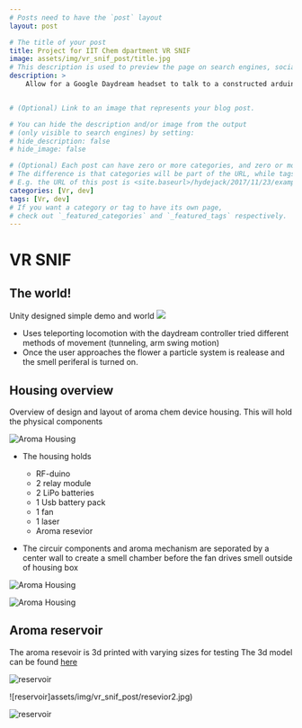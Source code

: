 ```yaml
---
# Posts need to have the `post` layout
layout: post

# The title of your post
title: Project for IIT Chem dpartment VR SNIF
image: assets/img/vr_snif_post/title.jpg
# This description is used to preview the page on search engines, social media, etc.
description: >
    Allow for a Google Daydream headset to talk to a constructed arduino circuit via BLE. The project uses Unity to make a world that can trigger a physical device to produce smells


# (Optional) Link to an image that represents your blog post.

# You can hide the description and/or image from the output
# (only visible to search engines) by setting:
# hide_description: false
# hide_image: false

# (Optional) Each post can have zero or more categories, and zero or more tags.
# The difference is that categories will be part of the URL, while tags will not.
# E.g. the URL of this post is <site.baseurl>/hydejack/2017/11/23/example-content/
categories: [Vr, dev]
tags: [Vr, dev]
# If you want a category or tag to have its own page,
# check out `_featured_categories` and `_featured_tags` respectively.
---
```


# VR SNIF

## The world!

Unity designed simple demo and world
[![](http://img.youtube.com/vi/xfMZ9TJ_XZI/0.jpg)](http://www.youtube.com/watch?v=xfMZ9TJ_XZI "Vr Sniff")

- Uses teleporting locomotion with the daydream controller tried different methods of movement (tunneling, arm swing motion)
- Once the user approaches the flower a particle system is realease and the smell periferal is turned on.

## Housing overview

Overview of design and layout of aroma chem device housing. This will hold the physical components

![Aroma Housing](assets/img/vr_snif_post/aromachem5.jpg)

- The housing holds
    - RF-duino
    - 2 relay module
    - 2 LiPo batteries
    - 1 Usb battery pack 
    - 1 fan
    - 1 laser
    - Aroma resevior

- The circuir components and aroma mechanism are seporated by a center wall to create a smell chamber before the fan drives smell outside of housing box

![Aroma Housing](assets/img/vr_snif_post/aromachem3.jpg)

![Aroma Housing](assets/img/vr_snif_post/aromachem6.jpg)

## Aroma reservoir
The aroma resevoir is 3d printed with varying sizes for testing
The 3d model can be found [here](https://github.com/illinoistech-itm/aroma-chem/blob/master/3D-Printing/Sample-container-height-X2vsX1.stl)


![reservoir](assets/img/vr_snif_post/resevior.jpg)

![reservoir]assets/img/vr_snif_post/resevior2.jpg)

![reservoir](assets/img/vr_snif_post/resevior3.jpg)